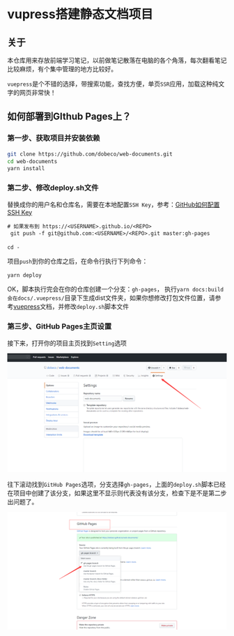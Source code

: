 # vupress搭建静态文档项目

## 关于

本仓库用来存放前端学习笔记，以前做笔记散落在电脑的各个角落，每次翻看笔记比较麻烦，有个集中管理的地方比较好。

`vuepress`是个不错的选择，带搜索功能，查找方便，单页`SSR`应用，加载这种纯文字的网页非常快！

## 如何部署到GIthub Pages上？

### 第一步、获取项目并安装依赖
```bash
git clone https://github.com/dobeco/web-documents.git
cd web-documents
yarn install

```


### 第二步、修改deploy.sh文件

替换成你的用户名和仓库名，需要在本地配置`SSH Key`，参考：[GitHub如何配置SSH Key](https://blog.csdn.net/u013778905/article/details/83501204)
```
# 如果发布到 https://<USERNAME>.github.io/<REPO>
 git push -f git@github.com:<USERNAME>/<REPO>.git master:gh-pages

cd -
```

项目`push`到你的仓库之后，在命令行执行下列命令：

```bash
yarn deploy
```

OK，脚本执行完会在你的仓库创建一个分支：`gh-pages`，
执行`yarn docs:build会在docs/.vuepress/`目录下生成dist文件夹，如果你想修改打包文件位置，请参考[vuepress](https://vuepress.vuejs.org/zh/config/)文档，并修改`deploy.sh`脚本文件

### 第三步、GitHub Pages主页设置

接下来，打开你的项目主页找到`Setting`选项

![](./screenshots/20191011164453.png)

往下滚动找到`GitHub Pages`选项，分支选择`gh-pages`，上面的`deploy.sh`脚本已经在项目中创建了该分支，如果这里不显示则代表没有该分支，检查下是不是第二步出问题了。

![](./screenshots/20191011162319.png)

